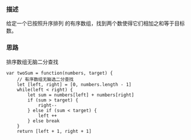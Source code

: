 ### 描述

给定一个已按照升序排列 的有序数组，找到两个数使得它们相加之和等于目标数。

### 思路

排序数组无脑二分查找
```
var twoSum = function(numbers, target) {
    // 有序数组无脑选二分查找
    let [left, right] = [0, numbers.length - 1]
    while(left < right) {
        let sum = numbers[left] + numbers[right]
        if (sum > target) {
            right--
        } else if (sum < target) {
            left ++
        } else break
    }
    return [left + 1, right + 1]
```